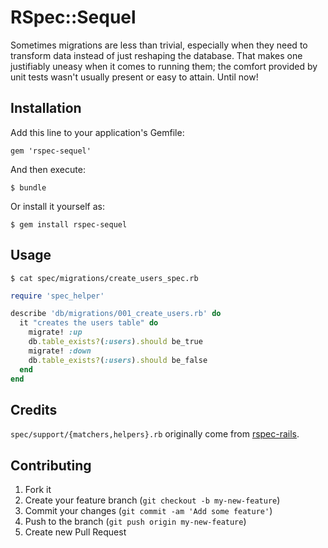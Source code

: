 # RSpec::Sequel

Sometimes migrations are less than trivial, especially when they need to transform data instead of just reshaping the database.
That makes one justifiably uneasy when it comes to running them; the comfort provided by unit tests wasn't usually present or easy to attain. Until now!

## Installation

Add this line to your application's Gemfile:

    gem 'rspec-sequel'

And then execute:

    $ bundle

Or install it yourself as:

    $ gem install rspec-sequel

## Usage

    $ cat spec/migrations/create_users_spec.rb
    
```ruby
require 'spec_helper'

describe 'db/migrations/001_create_users.rb' do
  it "creates the users table" do
    migrate! :up
    db.table_exists?(:users).should be_true
    migrate! :down
    db.table_exists?(:users).should be_false
  end
end
```

## Credits

`spec/support/{matchers,helpers}.rb` originally come from [rspec-rails](https://github.com/rspec/rspec-rails).

## Contributing

1. Fork it
2. Create your feature branch (`git checkout -b my-new-feature`)
3. Commit your changes (`git commit -am 'Add some feature'`)
4. Push to the branch (`git push origin my-new-feature`)
5. Create new Pull Request

